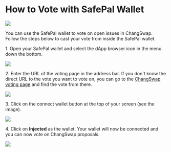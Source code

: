 # How to Vote with SafePal Wallet

![](../../.gitbook/assets/docs-masthead-8-.png)

You can use the SafePal wallet to vote on open issues in ChangSwap. Follow the steps below to cast your vote from inside the SafePal wallet.

1\. Open your SafePal wallet and select the dApp browser icon in the menu down the bottom.

![](../../.gitbook/assets/safepal-1.png)

2\. Enter the URL of the voting page in the address bar. If you don't know the direct URL to the vote you want to vote on, you can go to the [ChangSwap voting page](https://voting.changswap.com) and find the vote from there.

![](../../.gitbook/assets/safepal-2.png)

3\. Click on the connect wallet button at the top of your screen (see the image).&#x20;

![](../../.gitbook/assets/safepal-3.png)

4\. Click on **Injected** as the wallet. Your wallet will now be connected and you can now vote on ChangSwap proposals.

![](../../.gitbook/assets/safepal-4.png)

